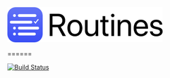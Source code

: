 <img src="/web-assets/images/web-logo-160.png" alt="Routines App Icon" height=80>

======

[![Build Status](https://travis-ci.com/donavoncade/Routines.svg?branch=master)](https://travis-ci.com/donavoncade/Routines)
